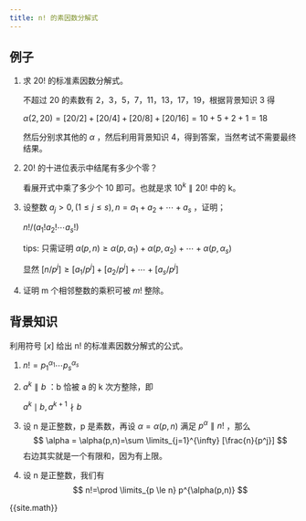 ```yaml
---
title: n! 的素因数分解式
---
```


## 例子

1. 求 $20!$ 的标准素因数分解式。

   不超过 20 的素数有 2，3，5，7，11，13，17，19，根据背景知识 3 得

   $\alpha(2,20)=[20/2]+[20/4]+[20/8]+[20/16] = 10+5+2+1=18$

   然后分别求其他的 $\alpha$ ，然后利用背景知识 4，得到答案，当然考试不需要最终结果。

2. $20!$ 的十进位表示中结尾有多少个零？

   看展开式中乘了多少个 10 即可。也就是求 $10^k \parallel 20!$ 中的 k。

3. 设整数 $a_j>0,(1\le j \le s),n=a_1+a_2+\cdots + a_s$ ，证明；

   $n!/(a_1!a_2!\cdots a_s!)$

   tips: 只需证明 $\alpha(p,n)\ge \alpha(p,\alpha_1) + \alpha(p,\alpha_2)+\cdots +  \alpha(p,\alpha_s)$

   显然 $[n/p^j] \ge [a_1/p^j] + [a_2/p^j]+ \cdots +[a_s/p^j]$

4. 证明 m 个相邻整数的乘积可被 $m!$ 整除。 

## 背景知识

利用符号 $[x]$ 给出 n!  的标准素因数分解式的公式。

1. $n!=p_1^{\alpha_1}\cdots p_s^{\alpha_s}$

2. $a^k\parallel b$ ：b 恰被 a 的 k 次方整除，即

   $a^k \mid b, a^{k+1} \nmid b$

3. 设 n 是正整数，p 是素数，再设 $\alpha=\alpha(p,n)$ 满足 $p^\alpha \parallel n!$ ，那么
   $$
   \alpha = \alpha(p,n)=\sum \limits_{j=1}^{\infty} [\frac{n}{p^j}]
   $$
   右边其实就是一个有限和，因为有上限。

4. 设 n 是正整数，我们有
   $$
   n!=\prod \limits_{p \le n} p^{\alpha(p,n)}
   $$
   



{{site.math}}